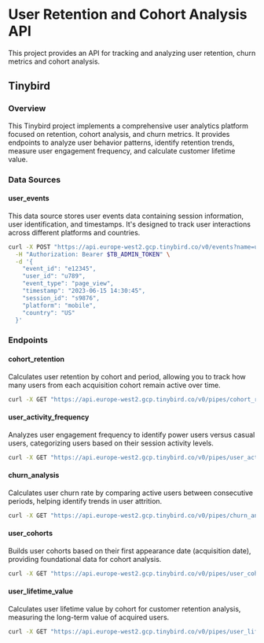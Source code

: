 # User Retention and Cohort Analysis API

This project provides an API for tracking and analyzing user retention, churn metrics and cohort analysis.

## Tinybird

### Overview

This Tinybird project implements a comprehensive user analytics platform focused on retention, cohort analysis, and churn metrics. It provides endpoints to analyze user behavior patterns, identify retention trends, measure user engagement frequency, and calculate customer lifetime value.

### Data Sources

#### user_events

This data source stores user events data containing session information, user identification, and timestamps. It's designed to track user interactions across different platforms and countries.

```bash
curl -X POST "https://api.europe-west2.gcp.tinybird.co/v0/events?name=user_events" \
  -H "Authorization: Bearer $TB_ADMIN_TOKEN" \
  -d '{
    "event_id": "e12345",
    "user_id": "u789",
    "event_type": "page_view",
    "timestamp": "2023-06-15 14:30:45",
    "session_id": "s9876",
    "platform": "mobile",
    "country": "US"
  }'
```

### Endpoints

#### cohort_retention

Calculates user retention by cohort and period, allowing you to track how many users from each acquisition cohort remain active over time.

```bash
curl -X GET "https://api.europe-west2.gcp.tinybird.co/v0/pipes/cohort_retention.json?token=$TB_ADMIN_TOKEN&start_date=2023-01-01%2000:00:00&end_date=2023-12-31%2023:59:59&platform=mobile"
```

#### user_activity_frequency

Analyzes user engagement frequency to identify power users versus casual users, categorizing users based on their session activity levels.

```bash
curl -X GET "https://api.europe-west2.gcp.tinybird.co/v0/pipes/user_activity_frequency.json?token=$TB_ADMIN_TOKEN&start_date=2023-01-01%2000:00:00&end_date=2023-12-31%2023:59:59&platform=web"
```

#### churn_analysis

Calculates user churn rate by comparing active users between consecutive periods, helping identify trends in user attrition.

```bash
curl -X GET "https://api.europe-west2.gcp.tinybird.co/v0/pipes/churn_analysis.json?token=$TB_ADMIN_TOKEN&start_date=2023-01-01%2000:00:00&end_date=2023-12-31%2023:59:59&platform=all"
```

#### user_cohorts

Builds user cohorts based on their first appearance date (acquisition date), providing foundational data for cohort analysis.

```bash
curl -X GET "https://api.europe-west2.gcp.tinybird.co/v0/pipes/user_cohorts.json?token=$TB_ADMIN_TOKEN"
```

#### user_lifetime_value

Calculates user lifetime value by cohort for customer retention analysis, measuring the long-term value of acquired users.

```bash
curl -X GET "https://api.europe-west2.gcp.tinybird.co/v0/pipes/user_lifetime_value.json?token=$TB_ADMIN_TOKEN&start_date=2023-01-01%2000:00:00&end_date=2023-12-31%2023:59:59&platform=mobile"
```
